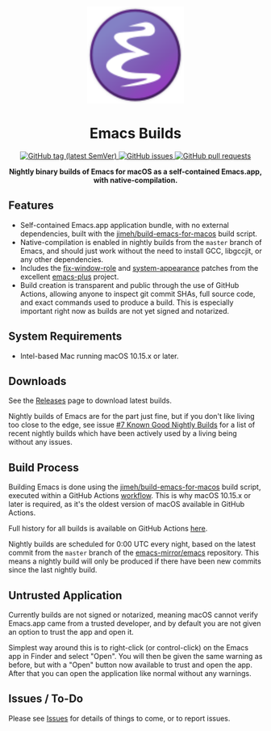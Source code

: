 <p align="center">
  <img width="192px" src="https://github.com/emacs-mirror/emacs/raw/emacs-27.2/etc/images/icons/hicolor/scalable/apps/emacs.svg" alt="Logo">
</p>

<h1 align="center">
  Emacs Builds
</h1>

<p align="center">
  <a href="https://github.com/jimeh/emacs-builds/releases">
    <img src="https://img.shields.io/github/v/tag/jimeh/emacs-builds?label=nightly" alt="GitHub tag (latest SemVer)">
  </a>
  <a href="https://github.com/jimeh/emacs-builds/issues">
    <img src="https://img.shields.io/github/issues-raw/jimeh/emacs-builds.svg?style=flat&logo=github&logoColor=white"
alt="GitHub issues">
  </a>
  <a href="https://github.com/jimeh/emacs-builds/pulls">
    <img src="https://img.shields.io/github/issues-pr-raw/jimeh/emacs-builds.svg?style=flat&logo=github&logoColor=white" alt="GitHub pull requests">
  </a>
</p>

<p align="center">
  <strong>
    Nightly binary builds of Emacs for macOS as a self-contained Emacs.app,
    with native-compilation.
  </strong>
</p>

## Features

- Self-contained Emacs.app application bundle, with no external dependencies,
  built with the [jimeh/build-emacs-for-macos][] build script.
- Native-compilation is enabled in nightly builds from the `master` branch of
  Emacs, and should just work without the need to install GCC, libgccjit, or any
  other dependencies.
- Includes the [fix-window-role][] and [system-appearance][] patches from the
  excellent [emacs-plus][] project.
- Build creation is transparent and public through the use of GitHub Actions,
  allowing anyone to inspect git commit SHAs, full source code, and exact
  commands used to produce a build. This is especially important right now as
  builds are not yet signed and notarized.

[jimeh/build-emacs-for-macos]: https://github.com/jimeh/build-emacs-for-macos
[fix-window-role]:
  https://github.com/d12frosted/homebrew-emacs-plus/blob/master/patches/emacs-28/fix-window-role.patch
[system-appearance]:
  https://github.com/d12frosted/homebrew-emacs-plus/blob/master/patches/emacs-28/system-appearance.patch
[emacs-plus]: https://github.com/d12frosted/homebrew-emacs-plus

## System Requirements

- Intel-based Mac running macOS 10.15.x or later.

## Downloads

See the [Releases][] page to download latest builds.

Nightly builds of Emacs are for the part just fine, but if you don't like living
too close to the edge, see issue [#7 Known Good Nightly Builds][7] for a list of
recent nightly builds which have been actively used by a living being without
any issues.

[releases]: https://github.com/jimeh/emacs-builds/releases
[7]: https://github.com/jimeh/emacs-builds/issues/7

## Build Process

Building Emacs is done using the [jimeh/build-emacs-for-macos][] build script,
executed within a GitHub Actions [workflow][]. This is why macOS 10.15.x or
later is required, as it's the oldest version of macOS available in GitHub
Actions.

[workflow]:
  https://github.com/jimeh/emacs-builds/blob/main/.github/workflows/build.yml

Full history for all builds is available on GitHub Actions [here][actions].

[jimeh/build-emacs-for-macos]: https://github.com/jimeh/build-emacs-for-macos
[actions]: https://github.com/jimeh/emacs-builds/actions

Nightly builds are scheduled for 0:00 UTC every night, based on the latest
commit from the `master` branch of the [emacs-mirror/emacs][] repository. This
means a nightly build will only be produced if there have been new commits since
the last nightly build.

[emacs-mirror/emacs]: https://github.com/emacs-mirror/emacs

## Untrusted Application

Currently builds are not signed or notarized, meaning macOS cannot verify
Emacs.app came from a trusted developer, and by default you are not given an
option to trust the app and open it.

Simplest way around this is to right-click (or control-click) on the Emacs app
in Finder and select "Open". You will then be given the same warning as before,
but with a "Open" button now available to trust and open the app. After that you
can open the application like normal without any warnings.

## Issues / To-Do

Please see [Issues][] for details of things to come, or to report issues.

[issues]: https://github.com/jimeh/emacs-builds/issues
